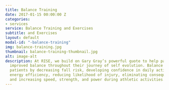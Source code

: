 ```yaml
---
title: Balance Training
date: 2017-01-15 00:00:00 Z
categories:
- services
service: Balance Training and Exercises
subtitle: and Exercises
layout: default
modal-id: "-balance-training"
img: balance-training.jpg
thumbnail: balance-training-thumbnail.jpg
alt: image-alt
description: At RISE, we build on Gary Gray’s powerful quote to help patients achieve
  improved balance throughout their journey of self evolution. Balance training benefits
  patients by decreasing fall risk, developing confidence in daily activities, increasing
  energy efficiency, reducing likelihood of injury, eliminating consequences of compensations,
  and increasing speed, strength, and power during athletic activities.
---
```


